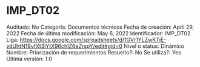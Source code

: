 # IMP_DT02

Auditado: No
Categoría: Documentos técnicos
Fecha de creación: April 29, 2022
Fecha de última modificación: May 6, 2022
Identificador: IMP_DT02
Liga: https://docs.google.com/spreadsheets/d/1GVr1YLZwKTiE-zdUhtN19vfXt3iYtX96chIZ6eZrspY/edit#gid=0
Nivel o status: Dinámico
Nombre: Priorización de requerimientos
Resuelto?: No
Se utiliza?: Yes
Última versión: 1.0